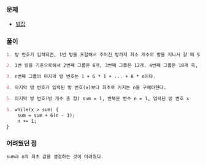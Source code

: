 ### 문제

- [벌집](https://www.acmicpc.net/problem/2292)

### 풀이

```markdown
1. 방 번호가 입력되면, 1번 방을 포함해서 주어진 방까지 최소 개수의 방을 지나서 갈 때 몇개의 방을 지나가야하는지 출력한다.

2. 1번 방을 기준으로해서 2번째 그룹은 6개, 3번째 그룹은 12개, 4번째 그룹은 18개 즉, 6의 배수만큼 증가하는 규칙을 발견했다.

3. n번째 그룹의 마지막 방 번호는 1 + 6 * 1 + ... + 6 * n이다.

4. 마지막 방 번호가 입력된 방 번호(x)보다 최초로 커지는 n을 구해야한다.

5. 마지막 방 번호(방 개수 총 합) sum = 1, 반복문 변수 n = 1, 입력된 방 번호 x

6. while(x > sum) {
	sum = sum + 6(n - 1);
	n += 1;
}

```

### 어려웠던 점

```markdown
sum과 n의 최초 값을 설정하는 것이 어려웠다.
```